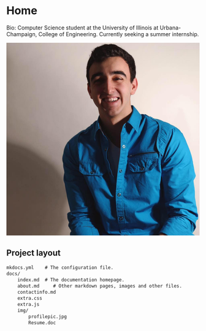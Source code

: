 # Home

Bio: Computer Science student at the University of Illinois at Urbana-Champaign,
 College of Engineering. Currently seeking a summer internship.

 ![profile picture](img/profilepic.jpg)


## Project layout

    mkdocs.yml    # The configuration file.
    docs/
        index.md  # The documentation homepage.
        about.md     # Other markdown pages, images and other files.
        contactinfo.md
        extra.css
        extra.js
        img/
            profilepic.jpg
            Resume.doc
